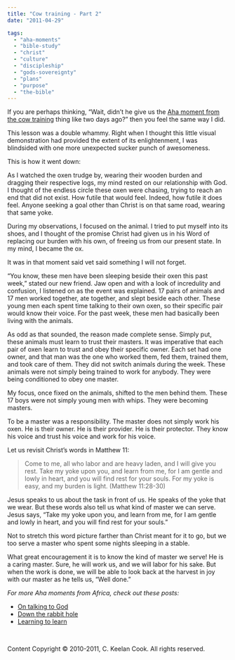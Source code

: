 ```yaml
---
title: "Cow training - Part 2"
date: "2011-04-29"

tags: 
  - "aha-moments"
  - "bible-study"
  - "christ"
  - "culture"
  - "discipleship"
  - "gods-sovereignty"
  - "plans"
  - "purpose"
  - "the-bible"
---
```


If you are perhaps thinking, “Wait, didn’t he give us the [Aha moment from the cow training](http://blog.keelancook.com/2011/04/cow-training-part-1/ "Cow training – Part 1") thing like two days ago?” then you feel the same way I did. 

This lesson was a double whammy. Right when I thought this little visual demonstration had provided the extent of its enlightenment, I was blindsided with one more unexpected sucker punch of awesomeness. 

This is how it went down: 

As I watched the oxen trudge by, wearing their wooden burden and dragging their respective logs, my mind rested on our relationship with God. I thought of the endless circle these oxen were chasing, trying to reach an end that did not exist. How futile that would feel. Indeed, how futile it does feel. Anyone seeking a goal other than Christ is on that same road, wearing that same yoke.

During my observations, I focused on the animal. I tried to put myself into its shoes, and I thought of the promise Christ had given us in his Word of replacing our burden with his own, of freeing us from our present state. In my mind, I became the ox.

It was in that moment said vet said something I will not forget.

“You know, these men have been sleeping beside their oxen this past week,” stated our new friend. Jaw open and with a look of incredulity and confusion, I listened on as the event was explained. 17 pairs of animals and 17 men worked together, ate together, and slept beside each other. These young men each spent time talking to their own oxen, so their specific pair would know their voice. For the past week, these men had basically been living with the animals.

As odd as that sounded, the reason made complete sense. Simply put, these animals must learn to trust their masters. It was imperative that each pair of oxen learn to trust and obey their specific owner. Each set had one owner, and that man was the one who worked them, fed them, trained them, and took care of them. They did not switch animals during the week. These animals were not simply being trained to work for anybody. They were being conditioned to obey one master.

My focus, once fixed on the animals, shifted to the men behind them. These 17 boys were not simply young men with whips. They were becoming masters.

To be a master was a responsibility. The master does not simply work his oxen. He is their owner. He is their provider. He is their protector. They know his voice and trust his voice and work for his voice.

Let us revisit Christ’s words in Matthew 11:

> Come to me, all who labor and are heavy laden, and I will give you rest. Take my yoke upon you, and learn from me, for I am gentle and lowly in heart, and you will find rest for your souls. For my yoke is easy, and my burden is light. (Matthew 11:28-30)

Jesus speaks to us about the task in front of us. He speaks of the yoke that we wear. But these words also tell us what kind of master we can serve. Jesus says, “Take my yoke upon you, and learn from me, for I am gentle and lowly in heart, and you will find rest for your souls.”

Not to stretch this word picture farther than Christ meant for it to go, but we too serve a master who spent some nights sleeping in a stable.

What great encouragement it is to know the kind of master we serve! He is a caring master. Sure, he will work us, and we will labor for his sake. But when the work is done, we will be able to look back at the harvest in joy with our master as he tells us, “Well done.”

_For more Aha moments from Africa, check out these posts:_

- [On talking to God](http://blog.keelancook.com/2010/09/on-talking-to-god/ "On talking to God")
- [Down the rabbit hole](http://blog.keelancook.com/2011/01/down-the-rabbit-hole/ "Down the rabbit hole")
- [Learning to learn](http://blog.keelancook.com/2011/02/learning-to-learn/ "Learning to learn")

 

Content Copyright © 2010-2011, C. Keelan Cook. All rights reserved.
